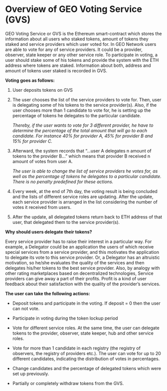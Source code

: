 # Overview of GEO Voting Service (GVS)

GEO Voting Service or GVS is the Ethereum smart-contract which stores the information about all users who staked tokens, amount of tokens they staked and service providers which user voted for. 
In GEO Network users are able to vote for any of service providers. It could be a provider, observer, state keeper or any other service role. To participate in voting, a user should stake some of his tokens and provide the system with the ETH address where tokens are staked. Information about both, address and amount of tokens user staked is recorded in GVS. 

**Voting goes as follows:**
1) User deposits tokens on GVS
2) The user chooses the list of the service providers to vote for. Then, user is delegating some of his tokens to the service provider(s). Also, if the user chooses more than 1 candidate to vote for, he is setting up the percentage of tokens he delegates to the particular candidate.

   _Thereby, if the user wants to vote for 3 different provider, he have to determine the percentage of the total amount that will go to each candidate. For instance 40% for provider A, 45% for provider B and 15% for provider C._

3) Afterward, the system records that “...user A delegates n amount of tokens to the provider B...” which means that provider B received n amount of votes from user A.
   
   _The user is able to change the list of service providers he votes for, as well as the percentage of tokens he delegates to a particular candidate. There is no penalty predefined for these actions._
   
4) Every week, at the end of 7th day, the voting result is being concluded and the lists of different service roles are updating. After the update, each service provider is arranged in the list considering the number of votes it received from users.
5) After the update, all delegated tokens return back to ETH address of that user, that delegated them to the service provider(s).

**Why should users delegate their tokens?**

Every service provider has to raise their interest in a particular way. For example, a Delegator could be an application the users of which receive special services from a service provider, and this motivates the application to delegate its vote to this service provider. Or, a Delegator has an altruistic motivation, so he/she evaluates the quality of the services and then delegates his/her tokens to the best service provider. Also, by analogy with other rating marketplaces based on decentralized technologies, Service providers can give away a part of their profits. Profit is a kind of user feedback about their satisfaction with the quality of the provider’s services.

**The user can take the following actions:**
- Deposit tokens and participate in the voting. If deposit = 0 then the user can not vote.

- Participate in voting during the token lockup period

- Vote for different service roles. At the same time, the user can delegate tokens to the provider, observer, state keeper, hub and other service roles.

- Vote for more than 1 candidate in each registry (the registry of observers, the registry of providers etc.). The user can vote for up to 20 different candidates, indicating the distribution of votes in percentages. 

- Change candidates and the percentage of delegated tokens which were set up previously.

- Partially or completely withdraw tokens from the GVS.


